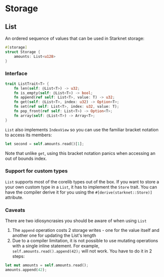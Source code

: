 # Storage

## List

An ordered sequence of values that can be used in Starknet storage:

```rust
#[storage]
struct Storage {
    amounts: List<u128>
}
```

### Interface

```rust
trait ListTrait<T> {
    fn len(self: @List<T>) -> u32;
    fn is_empty(self: @List<T>) -> bool;
    fn append(ref self: List<T>, value: T) -> u32;
    fn get(self: @List<T>, index: u32) -> Option<T>;
    fn set(ref self: List<T>, index: u32, value: T);
    fn pop_front(ref self: List<T>) -> Option<T>;
    fn array(self: @List<T>) -> Array<T>;
}
```

`List` also implements `IndexView` so you can use the familiar bracket notation to access its members:

```rust
let second = self.amounts.read()[1];
```

Note that unlike `get`, using this bracket notation panics when accessing an out of bounds index.

### Support for custom types

`List` supports most of the corelib types out of the box. If you want to store a your own custom type in a `List`, it has to implement the `Store` trait. You can have the compiler derive it for you using the `#[derive(starknet::Store)]` attribute.

### Caveats

There are two idiosyncrasies you should be aware of when using `List`

1. The `append` operation costs 2 storage writes - one for the value itself and another one for updating the List's length
2. Due to a compiler limitation, it is not possible to use mutating operations with a single inline statement. For example, `self.amounts.read().append(42);` will not work. You have to do it in 2 steps:

```rust
let mut amounts = self.amounts.read();
amounts.append(42);
```

